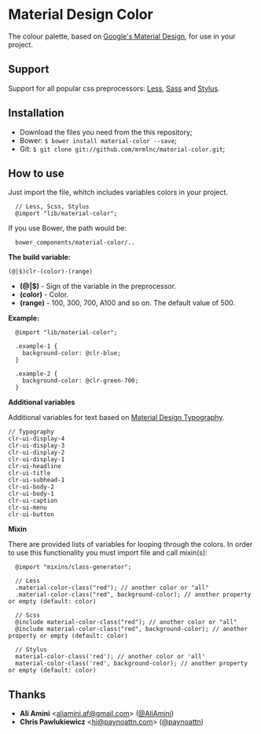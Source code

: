 Material Design Color
==============

The colour palette, based on [Google's Material Design](http://www.google.com/design/spec/style/color.html), for use in your project.

Support
--------------

Support for all popular css preprocessors: [Less](http://lesscss.org/), [Sass](http://sass-lang.com/) and [Stylus](http://learnboost.github.io/stylus/).

Installation
--------------

* Download the files you need from the this repository;
* Bower: `$ bower install material-color --save`;
* Git: `$ git clone git://github.com/mrmlnc/material-color.git`;

How to use
--------------

Just import the file, whitch includes variables colors in your project.

```Less
  // Less, Scss, Stylus
  @import "lib/material-color";
````

If you use Bower, the path would be:

````
  bower_components/material-color/..
````

**The build variable:**

`(@|$)clr-(color)-(range)`

  - **(@|$)** - Sign of the variable in the preprocessor.
  - **(color)** - Color.
  - **(range)** - 100, 300, 700, A100 and so on. The default value of 500.

**Example:**

````Less
  @import "lib/material-color";

  .example-1 {
    background-color: @clr-blue;
  }

  .example-2 {
    background-color: @clr-green-700;
  }
````

**Additional variables**

Additional variables for text based on [Material Design Typography](http://www.google.com/design/spec/style/typography.html).

````Text
// Typography
clr-ui-display-4
clr-ui-display-3
clr-ui-display-2
clr-ui-display-1
clr-ui-headline
clr-ui-title
clr-ui-subhead-1
clr-ui-body-2
clr-ui-body-1
clr-ui-caption
clr-ui-menu
clr-ui-button
````

**Mixin**

There are provided lists of variables for looping through the colors. In order to use this functionality you must import file and call mixin(s):

```
  @import "mixins/class-generator";

  // Less
  .material-color-class("red"); // another color or "all"
  .material-color-class("red", background-color); // another property or empty (default: color)

  // Scss
  @include material-color-class("red"); // another color or "all"
  @include material-color-class("red", background-color); // another property or empty (default: color)

  // Stylus
  material-color-class('red'); // another color or 'all'
  material-color-class('red', background-color); // another property or empty (default: color)
```

## Thanks

 - **Ali Amini** &lt;aliamini.af@gmail.com&gt; ([@AliAmini](https://github.com/AliAmini))
 - **Chris Pawlukiewicz** &lt;hi@paynoattn.com&gt; ([@paynoattn](https://github.com/paynoattn))
